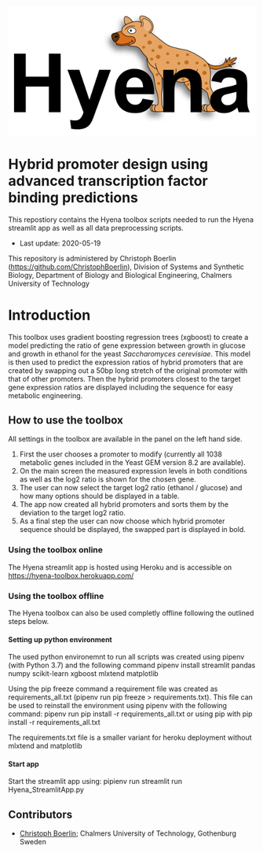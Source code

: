 ![Hyena Logo](/Logo_small.png)
# Hybrid promoter design using advanced transcription factor binding predictions

This repostiory contains the Hyena toolbox scripts needed to run the Hyena streamlit app as well as all data preprocessing scripts.

- Last update: 2020-05-19

This repository is administered by Christoph Boerlin (https://github.com/ChristophBoerlin), Division of Systems and Synthetic Biology, Department of Biology and Biological Engineering, Chalmers University of Technology

# Introduction
This toolbox uses gradient boosting regression trees (xgboost) to create a model predicting the ratio of gene expression between growth in glucose and growth in ethanol for the yeast _Saccharomyces cerevisiae_.
This model is then used to predict the expression ratios of hybrid promoters that are created by swapping out a 50bp long stretch of the original promoter with that of other promoters. Then the hybrid promoters closest to the target gene expression ratios are displayed including the sequence for easy metabolic engineering.

## How to use the toolbox
All settings in the toolbox are available in the panel on the left hand side.
1) First the user chooses a promoter to modify (currently all 1038 metabolic genes included in the Yeast GEM version 8.2 are available).
2) On the main screen the measured expression levels in both conditions as well as the log2 ratio is shown for the chosen gene.
3) The user can now select the target log2 ratio (ethanol / glucose) and how many options should be displayed in a table.
4) The app now created all hybrid promoters and sorts them by the deviation to the target log2 ratio.
5) As a final step the user can now choose which hybrid promoter sequence should be displayed, the swapped part is displayed in bold.

### Using the toolbox online
The Hyena streamlit app is hosted using Heroku and is accessible on https://hyena-toolbox.herokuapp.com/

### Using the toolbox offline
The Hyena toolbox can also be used completly offline following the outlined steps below.

#### Setting up python environment
The used python environemnt to run all scripts was created using pipenv (with Python 3.7) and the following command
pipenv install streamlit pandas numpy scikit-learn xgboost mlxtend matplotlib

Using the pip freeze command a requirement file was created as requirements_all.txt (pipenv run pip freeze > requirements.txt).
This file can be used to reinstall the environment using pipenv with the following command:
pipenv run pip install -r requirements_all.txt 
or using pip with
pip install -r requirements_all.txt 

The requirements.txt file is a smaller variant for heroku deployment without mlxtend and matplotlib

#### Start app
Start the streamlit app using:
pipienv run streamlit run Hyena_StreamlitApp.py

## Contributors
- [Christoph Boerlin](https://www.chalmers.se/en/staff/Pages/borlinc.aspx); Chalmers University of Technology, Gothenburg Sweden
